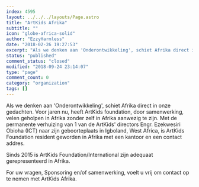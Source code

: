 ```yaml
---
index: 4595
layout: ../../../layouts/Page.astro
title: "ArtKids Afrika"
subtitle: ""
icon: "globe-africa-solid"
author: "EzzyHarmless"
date: "2018-02-26 19:27:53"
excerpt: "Als we denken aan 'Onderontwikkeling', schiet Afrika direct in onze gedachten. Voor jaren nu, heeft ArtKids foundation, door samenwerking, velen geholpen in Afrika zonder zelf in Afrika aanwezig te zijn. Sinds 2015 is ArtKids Foundation/International zijn adequaat gerepresenteerd in Afrika."
status: "published"
comment_status: "closed"
modified: "2018-09-24 23:14:07"
type: "page"
comment_count: 0
category: "organization"
tags: []
---
```


<p>Als we denken aan 'Onderontwikkeling', schiet Afrika direct in onze gedachten. Voor jaren nu, heeft ArtKids foundation, door samenwerking, velen geholpen in Afrika zonder zelf in Afrika aanwezig te zijn. Met de permanente verhuizing van 1 van de ArtKids' directors Engr. Ezekwesiri Obioha (ICT) naar zijn geboorteplaats in Igboland, West Africa, is ArtKids Foundation resident geworden in Afrika met een kantoor en een contact addres.</p>

<p>Sinds 2015 is ArtKids Foundation/International zijn adequaat gerepresenteerd in Afrika.</p>

<p>For uw vragen, Sponsoring en/of samenwerking, voelt u vrij om contact op te nemen met ArtKids Afrika.</p>